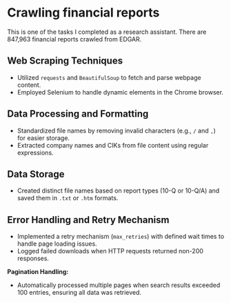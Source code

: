 # Crawling financial reports
This is one of the tasks I completed as a research assistant. There are 847,963 financial reports crawled from EDGAR.

## Web Scraping Techniques
- Utilized `requests` and `BeautifulSoup` to fetch and parse webpage content.
- Employed Selenium to handle dynamic elements in the Chrome browser.

## Data Processing and Formatting
- Standardized file names by removing invalid characters (e.g., `/` and `,`) for easier storage.
- Extracted company names and CIKs from file content using regular expressions.

## Data Storage
- Created distinct file names based on report types (10-Q or 10-Q/A) and saved them in `.txt` or `.htm` formats.

## Error Handling and Retry Mechanism
- Implemented a retry mechanism (`max_retries`) with defined wait times to handle page loading issues.
- Logged failed downloads when HTTP requests returned non-200 responses.

**Pagination Handling:**
- Automatically processed multiple pages when search results exceeded 100 entries, ensuring all data was retrieved.
